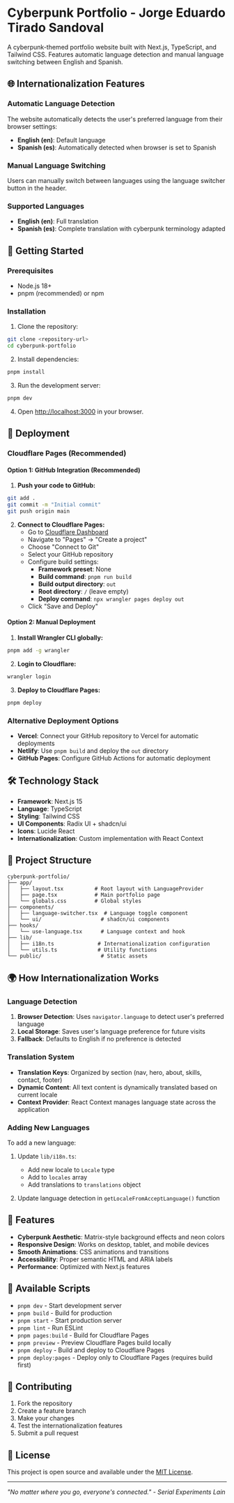 # Cyberpunk Portfolio - Jorge Eduardo Tirado Sandoval

A cyberpunk-themed portfolio website built with Next.js, TypeScript, and Tailwind CSS. Features automatic language detection and manual language switching between English and Spanish.

## 🌐 Internationalization Features

### Automatic Language Detection
The website automatically detects the user's preferred language from their browser settings:
- **English (en)**: Default language
- **Spanish (es)**: Automatically detected when browser is set to Spanish

### Manual Language Switching
Users can manually switch between languages using the language switcher button in the header.

### Supported Languages
- **English (en)**: Full translation
- **Spanish (es)**: Complete translation with cyberpunk terminology adapted

## 🚀 Getting Started

### Prerequisites
- Node.js 18+ 
- pnpm (recommended) or npm

### Installation

1. Clone the repository:
```bash
git clone <repository-url>
cd cyberpunk-portfolio
```

2. Install dependencies:
```bash
pnpm install
```

3. Run the development server:
```bash
pnpm dev
```

4. Open [http://localhost:3000](http://localhost:3000) in your browser.

## 🚀 Deployment

### Cloudflare Pages (Recommended)

#### Option 1: GitHub Integration (Recommended)

1. **Push your code to GitHub:**
```bash
git add .
git commit -m "Initial commit"
git push origin main
```

2. **Connect to Cloudflare Pages:**
   - Go to [Cloudflare Dashboard](https://dash.cloudflare.com)
   - Navigate to "Pages" → "Create a project"
   - Choose "Connect to Git"
   - Select your GitHub repository
   - Configure build settings:
     - **Framework preset**: None
     - **Build command**: `pnpm run build`
     - **Build output directory**: `out`
     - **Root directory**: `/` (leave empty)
     - **Deploy command**: `npx wrangler pages deploy out`
   - Click "Save and Deploy"

#### Option 2: Manual Deployment

1. **Install Wrangler CLI globally:**
```bash
pnpm add -g wrangler
```

2. **Login to Cloudflare:**
```bash
wrangler login
```

3. **Deploy to Cloudflare Pages:**
```bash
pnpm deploy
```

### Alternative Deployment Options

- **Vercel**: Connect your GitHub repository to Vercel for automatic deployments
- **Netlify**: Use `pnpm build` and deploy the `out` directory
- **GitHub Pages**: Configure GitHub Actions for automatic deployment

## 🛠️ Technology Stack

- **Framework**: Next.js 15
- **Language**: TypeScript
- **Styling**: Tailwind CSS
- **UI Components**: Radix UI + shadcn/ui
- **Icons**: Lucide React
- **Internationalization**: Custom implementation with React Context

## 📁 Project Structure

```
cyberpunk-portfolio/
├── app/
│   ├── layout.tsx          # Root layout with LanguageProvider
│   ├── page.tsx            # Main portfolio page
│   └── globals.css         # Global styles
├── components/
│   ├── language-switcher.tsx  # Language toggle component
│   └── ui/                   # shadcn/ui components
├── hooks/
│   └── use-language.tsx      # Language context and hook
├── lib/
│   ├── i18n.ts              # Internationalization configuration
│   └── utils.ts             # Utility functions
└── public/                   # Static assets
```

## 🌍 How Internationalization Works

### Language Detection
1. **Browser Detection**: Uses `navigator.language` to detect user's preferred language
2. **Local Storage**: Saves user's language preference for future visits
3. **Fallback**: Defaults to English if no preference is detected

### Translation System
- **Translation Keys**: Organized by section (nav, hero, about, skills, contact, footer)
- **Dynamic Content**: All text content is dynamically translated based on current locale
- **Context Provider**: React Context manages language state across the application

### Adding New Languages
To add a new language:

1. Update `lib/i18n.ts`:
   - Add new locale to `Locale` type
   - Add to `locales` array
   - Add translations to `translations` object

2. Update language detection in `getLocaleFromAcceptLanguage()` function

## 🎨 Features

- **Cyberpunk Aesthetic**: Matrix-style background effects and neon colors
- **Responsive Design**: Works on desktop, tablet, and mobile devices
- **Smooth Animations**: CSS animations and transitions
- **Accessibility**: Proper semantic HTML and ARIA labels
- **Performance**: Optimized with Next.js features

## 📝 Available Scripts

- `pnpm dev` - Start development server
- `pnpm build` - Build for production
- `pnpm start` - Start production server
- `pnpm lint` - Run ESLint
- `pnpm pages:build` - Build for Cloudflare Pages
- `pnpm preview` - Preview Cloudflare Pages build locally
- `pnpm deploy` - Build and deploy to Cloudflare Pages
- `pnpm deploy:pages` - Deploy only to Cloudflare Pages (requires build first)

## 🤝 Contributing

1. Fork the repository
2. Create a feature branch
3. Make your changes
4. Test the internationalization features
5. Submit a pull request

## 📄 License

This project is open source and available under the [MIT License](LICENSE).

---

*"No matter where you go, everyone's connected." - Serial Experiments Lain*
